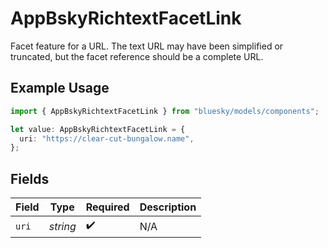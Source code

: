 # AppBskyRichtextFacetLink

Facet feature for a URL. The text URL may have been simplified or truncated, but the facet reference should be a complete URL.

## Example Usage

```typescript
import { AppBskyRichtextFacetLink } from "bluesky/models/components";

let value: AppBskyRichtextFacetLink = {
  uri: "https://clear-cut-bungalow.name",
};
```

## Fields

| Field              | Type               | Required           | Description        |
| ------------------ | ------------------ | ------------------ | ------------------ |
| `uri`              | *string*           | :heavy_check_mark: | N/A                |